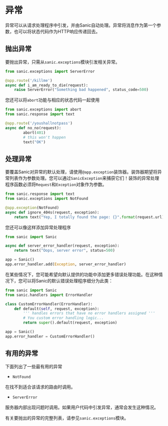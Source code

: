 # 异常

异常可以从请求处理程序中引发，并由Sanic自动处理。异常将消息作为第一个参数，也可以将状态代码作为HTTP响应传递回去。

## 抛出异常

要抛出异常，只需从`sanic.exceptions`模块引发相关异常。

```python
from sanic.exceptions import ServerError

@app.route('/killme')
async def i_am_ready_to_die(request):
    raise ServerError("Something bad happened", status_code=500)
```

您还可以将`abort`功能与相应的状态代码一起使用

```python
from sanic.exceptions import abort
from sanic.response import text

@app.route('/youshallnotpass')
async def no_no(request):
        abort(401)
        # this won't happen
        text("OK")
```

## 处理异常

要覆盖Sanic对异常的默认处理，请使用`@app.exception`装饰器。装饰器期望将异常列表作为参数处理。您可以通过`SanicException`来捕获它们！装饰的异常处理程序函数必须将`Request`和`Exception`对象作为参数。

```python
from sanic.response import text
from sanic.exceptions import NotFound

@app.exception(NotFound)
async def ignore_404s(request, exception):
    return text("Yep, I totally found the page: {}".format(request.url))
```

您还可以像这样添加异常处理程序

```python
from sanic import Sanic

async def server_error_handler(request, exception):
    return text("Oops, server error", status=500)

app = Sanic()
app.error_handler.add(Exception, server_error_handler)
```

在某些情况下，您可能希望向默认提供的功能中添加更多错误处理功能。在这种情况下，您可以将Sanic的默认错误处理程序细分为此类：

```python
from sanic import Sanic
from sanic.handlers import ErrorHandler

class CustomErrorHandler(ErrorHandler):
    def default(self, request, exception):
        ''' handles errors that have no error handlers assigned '''
        # You custom error handling logic...
        return super().default(request, exception)

app = Sanic()
app.error_handler = CustomErrorHandler()
```

## 有用的异常

下面列出了一些最有用的异常

- `NotFound`

在找不到适合该请求的路由时调用。

- `ServerError`

服务器内部出现问题时调用。如果用户代码中引发异常，通常会发生这种情况。

有关要抛出的异常的完整列表，请参见`sanic.exceptions`模块。

